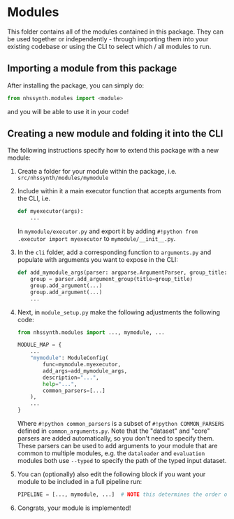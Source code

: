 # Modules

This folder contains all of the modules contained in this package. They can be used together or independently - through importing them into your existing codebase or using the CLI to select which / all modules to run.

## Importing a module from this package

After installing the package, you can simply do:
```python
from nhssynth.modules import <module>
```
and you will be able to use it in your code!

## Creating a new module and folding it into the CLI

The following instructions specify how to extend this package with a new module:

1. Create a folder for your module within the package, i.e. `src/nhssynth/modules/mymodule`
2. Include within it a main executor function that accepts arguments from the CLI, i.e.

    ```python
    def myexecutor(args):
        ...
    ```

    In `mymodule/executor.py` and export it by adding `#!python from .executor import myexecutor` to `mymodule/__init__.py`.

3. In the `cli` folder, add a corresponding function to `arguments.py` and populate with arguments you want to expose in the CLI:

    ```python
    def add_mymodule_args(parser: argparse.ArgumentParser, group_title: str, overrides=False):
        group = parser.add_argument_group(title=group_title)
        group.add_argument(...)
        group.add_argument(...)
        ...
    ```

4. Next, in `module_setup.py` make the following adjustments the following code:

    ```python
    from nhssynth.modules import ..., mymodule, ...
    ```

    ```python hl_lines="3 4 5 6 7 8 9"
    MODULE_MAP = {
        ...
        "mymodule": ModuleConfig(
            func=mymodule.myexecutor,
            add_args=add_mymodule_args,
            description="...",
            help="...",
            common_parsers=[...]
        ),
        ...
    }
    ```

    Where `#!python common_parsers` is a subset of `#!python COMMON_PARSERS` defined in `common_arguments.py`. Note that the "dataset" and "core" parsers are added automatically, so you don't need to specify them. These parsers can be used to add arguments to your module that are common to multiple modules, e.g. the `dataloader` and `evaluation` modules both use `--typed` to specify the path of the typed input dataset.

5. You can (optionally) also edit the following block if you want your module to be included in a full pipeline run:

    ```python
    PIPELINE = [..., mymodule, ...]  # NOTE this determines the order of a pipeline run
    ```

6. Congrats, your module is implemented!
